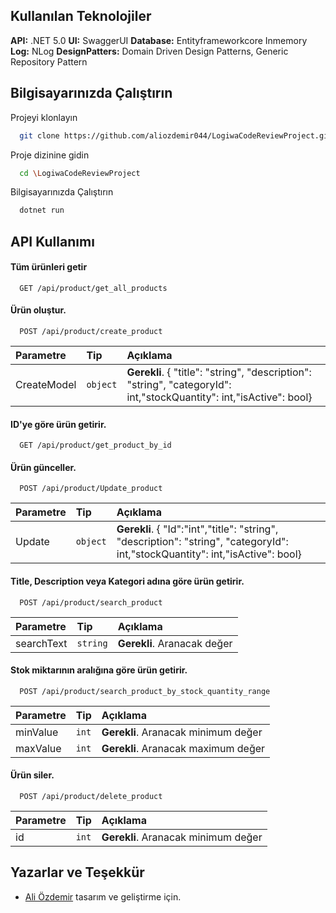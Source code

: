 
## Kullanılan Teknolojiler

**API:** .NET 5.0
**UI:** SwaggerUI
**Database:** Entityframeworkcore Inmemory
**Log:** NLog
**DesignPatters:** Domain Driven Design Patterns, Generic Repository Pattern




  
## Bilgisayarınızda Çalıştırın

Projeyi klonlayın

```bash
  git clone https://github.com/aliozdemir044/LogiwaCodeReviewProject.git
```

Proje dizinine gidin

```bash
  cd \LogiwaCodeReviewProject
```


 Bilgisayarınızda Çalıştırın

```bash
  dotnet run
```

  
## API Kullanımı

#### Tüm ürünleri getir

```http
  GET /api/product/get_all_products
```


#### Ürün oluştur.

```http
  POST /api/product/create_product
```

| Parametre | Tip     | Açıklama                       |
| :-------- | :------- | :-------------------------------- |
| CreateModel      | `object` | **Gerekli**. { "title": "string", "description": "string", "categoryId": int,"stockQuantity": int,"isActive": bool}|

#### ID'ye göre ürün getirir.

```http
  GET /api/product/get_product_by_id
```

#### Ürün günceller.
```http
  POST /api/product/Update_product
```

| Parametre | Tip     | Açıklama                       |
| :-------- | :------- | :-------------------------------- |
| Update      | `object` | **Gerekli**. { "Id":"int","title": "string", "description": "string", "categoryId": int,"stockQuantity": int,"isActive": bool}|

  #### Title, Description veya Kategori adına göre ürün getirir.

```http
  POST /api/product/search_product
```
| Parametre | Tip     | Açıklama                       |
| :-------- | :------- | :-------------------------------- |
| searchText      | `string` | **Gerekli**. Aranacak değer|

  #### Stok miktarının aralığına göre ürün getirir.

```http
  POST /api/product/search_product_by_stock_quantity_range
```
| Parametre | Tip     | Açıklama                       |
| :-------- | :------- | :-------------------------------- |
| minValue      | `int` | **Gerekli**. Aranacak minimum değer|
| maxValue      | `int` | **Gerekli**. Aranacak maximum değer|

 #### Ürün siler.

```http
  POST /api/product/delete_product
```
| Parametre | Tip     | Açıklama                       |
| :-------- | :------- | :-------------------------------- |
| id      | `int` | **Gerekli**. Aranacak minimum değer|


## Yazarlar ve Teşekkür

- [Ali Özdemir](https://www.github.com/aliozdemir044) tasarım ve geliştirme için.

  
